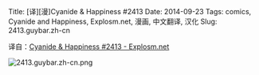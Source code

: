 Title: [译][漫]Cyanide & Happiness #2413
Date: 2014-09-23
Tags: comics, Cyanide and Happiness, Explosm.net, 漫画, 中文翻译, 汉化
Slug: 2413.guybar.zh-cn

译自：[Cyanide & Happiness #2413 - Explosm.net](http://explosm.net/comics/2413/)


![2413.guybar.zh-cn.png](/static/images/comics/2413.guybar.zh-cn.png)
